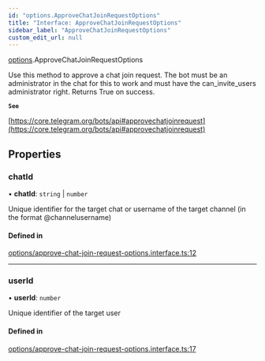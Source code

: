 ```yaml
---
id: "options.ApproveChatJoinRequestOptions"
title: "Interface: ApproveChatJoinRequestOptions"
sidebar_label: "ApproveChatJoinRequestOptions"
custom_edit_url: null
---
```


[options](../modules/options.md).ApproveChatJoinRequestOptions

Use this method to approve a chat join request. The bot must be an administrator
in the chat for this to work and must have the can_invite_users administrator
right. Returns True on success.

**`See`**

[https://core.telegram.org/bots/api#approvechatjoinrequest](https://core.telegram.org/bots/api#approvechatjoinrequest)

## Properties

### chatId

• **chatId**: `string` \| `number`

Unique identifier for the target chat or username of the target channel (in the
format @channelusername)

#### Defined in

[options/approve-chat-join-request-options.interface.ts:12](https://github.com/DeityLamb/telegramjs/blob/32b4cca/packages/common/lib/interfaces/options/approve-chat-join-request-options.interface.ts#L12)

___

### userId

• **userId**: `number`

Unique identifier of the target user

#### Defined in

[options/approve-chat-join-request-options.interface.ts:17](https://github.com/DeityLamb/telegramjs/blob/32b4cca/packages/common/lib/interfaces/options/approve-chat-join-request-options.interface.ts#L17)

